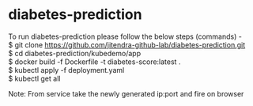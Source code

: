 # diabetes-prediction
To run diabetes-prediction please follow the below steps (commands) -   
$ git clone https://github.com/jitendra-github-lab/diabetes-prediction.git  
$ cd diabetes-prediction/kubedemo/app  
$ docker build -f Dockerfile -t diabetes-score:latest .  
$ kubectl apply -f deployment.yaml  
$ kubectl get all  

Note: From service take the newly generated ip:port and fire on browser   
